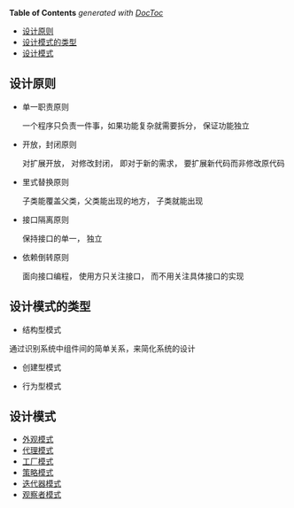<!-- START doctoc generated TOC please keep comment here to allow auto update -->
<!-- DON'T EDIT THIS SECTION, INSTEAD RE-RUN doctoc TO UPDATE -->
**Table of Contents**  *generated with [DocToc](https://github.com/thlorenz/doctoc)*

- [设计原则](#%E8%AE%BE%E8%AE%A1%E5%8E%9F%E5%88%99)
- [设计模式的类型](#%E8%AE%BE%E8%AE%A1%E6%A8%A1%E5%BC%8F%E7%9A%84%E7%B1%BB%E5%9E%8B)
- [设计模式](#%E8%AE%BE%E8%AE%A1%E6%A8%A1%E5%BC%8F)

<!-- END doctoc generated TOC please keep comment here to allow auto update -->

## 设计原则

- 单一职责原则

    一个程序只负责一件事，如果功能复杂就需要拆分， 保证功能独立

- 开放，封闭原则

    对扩展开放， 对修改封闭， 即对于新的需求， 要扩展新代码而非修改原代码

- 里式替换原则

    子类能覆盖父类，父类能出现的地方， 子类就能出现

- 接口隔离原则

    保持接口的单一， 独立

- 依赖倒转原则

    面向接口编程， 使用方只关注接口， 而不用关注具体接口的实现

## 设计模式的类型

- 结构型模式

通过识别系统中组件间的简单关系，来简化系统的设计

- 创建型模式


- 行为型模式


## 设计模式

- [外观模式](./外观模式/primary.md)
- [代理模式](./代理模式/primary.md)
- [工厂模式](./工厂模式/primary.md)
- [策略模式](./策略模式/primary.md)
- [迭代器模式](./迭代器模式/primary.md)
- [观察者模式](./观察者模式/primary.md)
